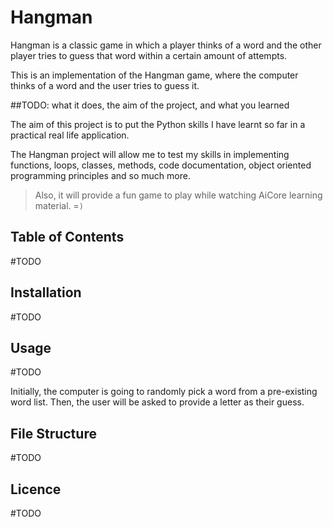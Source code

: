 # Hangman
Hangman is a classic game in which a player thinks of a word and the other player tries to guess that word within a certain amount of attempts.

This is an implementation of the Hangman game, where the computer thinks of a word and the user tries to guess it. 

##TODO: what it does, the aim of the project, and what you learned

The aim of this project is to put the Python skills I have learnt so far in a practical real life application. 

The Hangman project will allow me to test my skills in implementing functions, loops, classes, methods, code documentation, object oriented programming principles and so much more. 

>Also, it will provide a fun game to play while watching AiCore learning material. =`)`

## Table of Contents
#TODO

## Installation
#TODO

## Usage
#TODO

Initially, the computer is going to randomly pick a word from a pre-existing word list. Then, the user will be asked to provide a letter as their guess.

## File Structure
#TODO

## Licence
#TODO